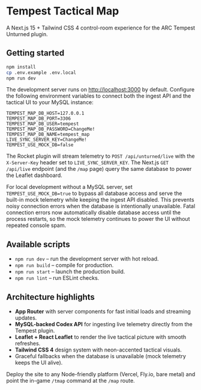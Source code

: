 # Tempest Tactical Map

A Next.js 15 + Tailwind CSS 4 control-room experience for the ARC Tempest Unturned plugin.

## Getting started

```bash
npm install
cp .env.example .env.local
npm run dev
```

The development server runs on <http://localhost:3000> by default. Configure the following environment variables to connect both the ingest API and the tactical UI to your MySQL instance:

```
TEMPEST_MAP_DB_HOST=127.0.0.1
TEMPEST_MAP_DB_PORT=3306
TEMPEST_MAP_DB_USER=tempest
TEMPEST_MAP_DB_PASSWORD=ChangeMe!
TEMPEST_MAP_DB_NAME=tempest_map
LIVE_SYNC_SERVER_KEY=ChangeMe!
TEMPEST_USE_MOCK_DB=false
```

The Rocket plugin will stream telemetry to `POST /api/unturned/live` with the `X-Server-Key` header set to `LIVE_SYNC_SERVER_KEY`. The Next.js `GET /api/live` endpoint (and the `/map` page) query the same database to power the Leaflet dashboard.

For local development without a MySQL server, set `TEMPEST_USE_MOCK_DB=true` to bypass all database access and serve the built-in mock telemetry while keeping the ingest API disabled. This prevents noisy connection errors when the database is intentionally unavailable. Fatal connection errors now automatically disable database access until the process restarts, so the mock telemetry continues to power the UI without repeated console spam.

## Available scripts

- `npm run dev` – run the development server with hot reload.
- `npm run build` – compile for production.
- `npm run start` – launch the production build.
- `npm run lint` – run ESLint checks.

## Architecture highlights

- **App Router** with server components for fast initial loads and streaming updates.
- **MySQL-backed Codex API** for ingesting live telemetry directly from the Tempest plugin.
- **Leaflet + React Leaflet** to render the live tactical picture with smooth refreshes.
- **Tailwind CSS 4** design system with neon-accented tactical visuals.
- Graceful fallbacks when the database is unavailable (mock telemetry keeps the UI alive).

Deploy the site to any Node-friendly platform (Vercel, Fly.io, bare metal) and point the in-game `/tmap` command at the `/map`
route.
